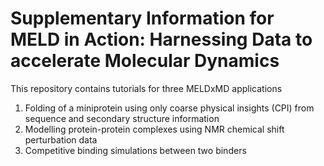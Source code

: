 # Supplementary Information for MELD in Action: Harnessing Data to accelerate Molecular Dynamics

This repository contains tutorials for three MELDxMD applications

1. Folding of a miniprotein using only coarse physical insights (CPI) from sequence and secondary structure information
2. Modelling protein-protein complexes using NMR chemical shift perturbation data
3. Competitive binding simulations between two binders

